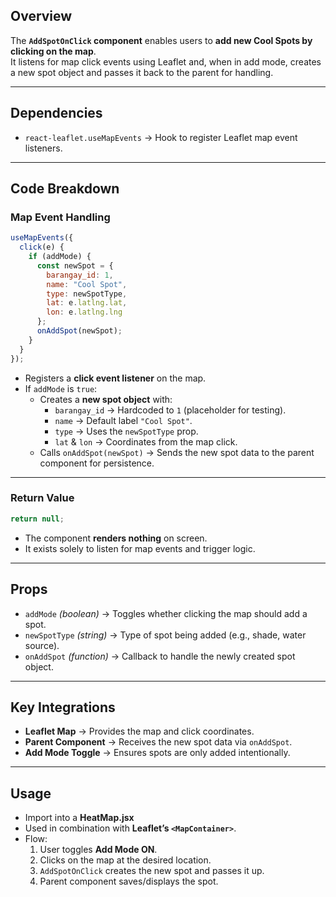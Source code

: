 ## **Overview**

The **`AddSpotOnClick` component** enables users to **add new Cool Spots by clicking on the map**.  
It listens for map click events using Leaflet and, when in add mode, creates a new spot object and passes it back to the parent for handling.

---

## **Dependencies**

- `react-leaflet.useMapEvents` → Hook to register Leaflet map event listeners.

---

## **Code Breakdown**

### Map Event Handling

```jsx
useMapEvents({
  click(e) {
    if (addMode) {
      const newSpot = {
        barangay_id: 1,
        name: "Cool Spot",
        type: newSpotType,
        lat: e.latlng.lat,
        lon: e.latlng.lng
      };
      onAddSpot(newSpot);
    }
  }
});
```

- Registers a **click event listener** on the map.
- If `addMode` is `true`:
    - Creates a **new spot object** with:
        - `barangay_id` → Hardcoded to `1` (placeholder for testing).
        - `name` → Default label `"Cool Spot"`.
        - `type` → Uses the `newSpotType` prop.
        - `lat` & `lon` → Coordinates from the map click.
    - Calls `onAddSpot(newSpot)` → Sends the new spot data to the parent component for persistence.

---

### **Return Value**

```jsx
return null;
```

- The component **renders nothing** on screen.
- It exists solely to listen for map events and trigger logic.

---

## **Props**

- `addMode` _(boolean)_ → Toggles whether clicking the map should add a spot.
- `newSpotType` _(string)_ → Type of spot being added (e.g., shade, water source).
- `onAddSpot` _(function)_ → Callback to handle the newly created spot object.

---

## **Key Integrations**

- **Leaflet Map** → Provides the map and click coordinates.
- **Parent Component** → Receives the new spot data via `onAddSpot`.
- **Add Mode Toggle** → Ensures spots are only added intentionally.

---

## **Usage**

- Import into a **HeatMap.jsx**
- Used in combination with **Leaflet’s `<MapContainer>`**.
- Flow:
    1. User toggles **Add Mode ON**.
    2. Clicks on the map at the desired location.
    3. `AddSpotOnClick` creates the new spot and passes it up.
    4. Parent component saves/displays the spot.
